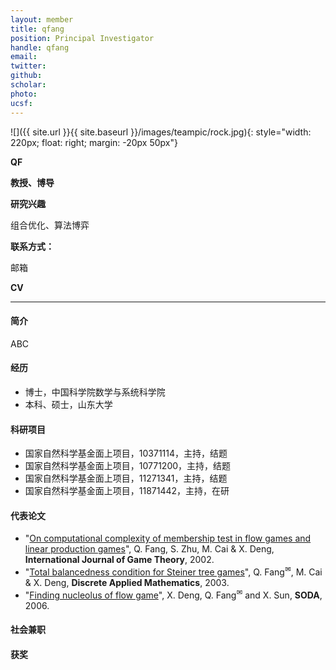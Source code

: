 ```yaml
---
layout: member
title: qfang
position: Principal Investigator
handle: qfang
email: 
twitter:
github: 
scholar: 
photo: 
ucsf: 
---
```


![]({{ site.url }}{{ site.baseurl }}/images/teampic/rock.jpg){: style="width: 220px; float: right; margin: -20px 50px"}

**QF**

**教授、博导**

**研究兴趣**

组合优化、算法博弈

**联系方式：**

邮箱

**CV**

---

#### 简介

ABC

#### 经历
- 博士，中国科学院数学与系统科学院
- 本科、硕士，山东大学

#### 科研项目
-  国家自然科学基金面上项目，10371114，主持，结题
-  国家自然科学基金面上项目，10771200，主持，结题
-  国家自然科学基金面上项目，11271341，主持，结题
-  国家自然科学基金面上项目，11871442，主持，在研


#### 代表论文
- "[On computational complexity of membership test in flow games and linear production games](https://link.springer.com/article/10.1007/s001820200106)", Q. Fang, S. Zhu, M. Cai & X. Deng, **International Journal of Game Theory**, 2002.
- "[Total balancedness condition for Steiner tree games](https://www.sciencedirect.com/science/article/pii/S0166218X02003888)", Q. Fang<sup><span>&#9993;</span></sup>, M. Cai & X. Deng, **Discrete Applied Mathematics**, 2003.
- "[Finding nucleolus of flow game](https://dl.acm.org/doi/abs/10.5555/1109557.1109572)", X. Deng, Q. Fang<sup><span>&#9993;</span></sup> and X. Sun, **SODA**, 2006.



#### 社会兼职



#### 获奖

